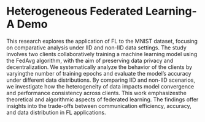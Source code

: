 # Heterogeneous Federated Learning- A Demo
This research explores the application of FL to the MNIST dataset, focusing on comparative analysis under IID and non-IID data settings. The study involves two clients collaboratively training a machine learning model using the FedAvg algorithm, with the aim of preserving data privacy and decentralization. We systematically analyze the behavior of the clients by varyingthe number of training epochs and evaluate the model’s accuracy under different data distributions. By comparing IID and non-IID scenarios, we  investigate how the heterogeneity of data impacts model convergence and performance consistency across clients. This work emphasizesthe theoretical and algorithmic aspects of  federated learning. The findings offer insights into the trade-offs between communication efficiency, accuracy, and data distribution in FL applications.
